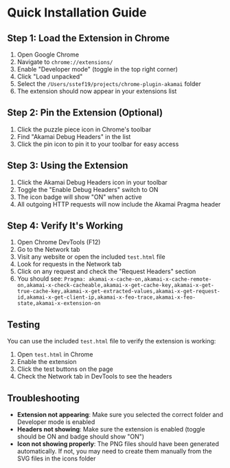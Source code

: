 # Quick Installation Guide

## Step 1: Load the Extension in Chrome

1. Open Google Chrome
2. Navigate to `chrome://extensions/`
3. Enable "Developer mode" (toggle in the top right corner)
4. Click "Load unpacked"
5. Select the `/Users/sstef19/projects/chrome-plugin-akamai` folder
6. The extension should now appear in your extensions list

## Step 2: Pin the Extension (Optional)

1. Click the puzzle piece icon in Chrome's toolbar
2. Find "Akamai Debug Headers" in the list
3. Click the pin icon to pin it to your toolbar for easy access

## Step 3: Using the Extension

1. Click the Akamai Debug Headers icon in your toolbar
2. Toggle the "Enable Debug Headers" switch to ON
3. The icon badge will show "ON" when active
4. All outgoing HTTP requests will now include the Akamai Pragma header

## Step 4: Verify It's Working

1. Open Chrome DevTools (F12)
2. Go to the Network tab
3. Visit any website or open the included `test.html` file
4. Look for requests in the Network tab
5. Click on any request and check the "Request Headers" section
6. You should see: `Pragma: akamai-x-cache-on,akamai-x-cache-remote-on,akamai-x-check-cacheable,akamai-x-get-cache-key,akamai-x-get-true-cache-key,akamai-x-get-extracted-values,akamai-x-get-request-id,akamai-x-get-client-ip,akamai-x-feo-trace,akamai-x-feo-state,akamai-x-extension-on`

## Testing

You can use the included `test.html` file to verify the extension is working:

1. Open `test.html` in Chrome
2. Enable the extension
3. Click the test buttons on the page
4. Check the Network tab in DevTools to see the headers

## Troubleshooting

- **Extension not appearing**: Make sure you selected the correct folder and Developer mode is enabled
- **Headers not showing**: Make sure the extension is enabled (toggle should be ON and badge should show "ON")
- **Icon not showing properly**: The PNG files should have been generated automatically. If not, you may need to create them manually from the SVG files in the icons folder
